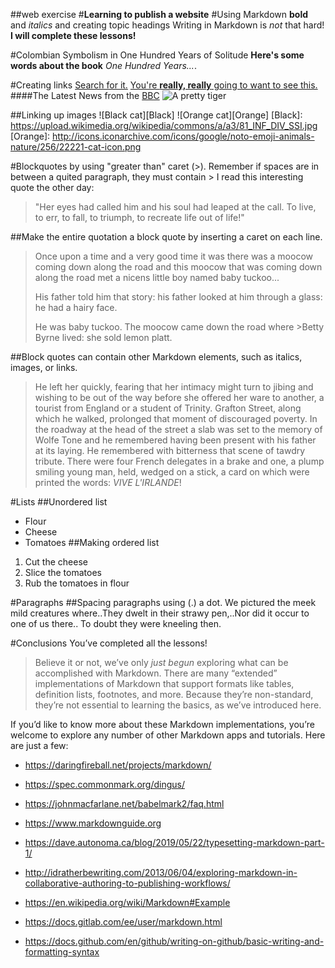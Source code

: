 ##<Malloy>web exercise
#**Learning to publish a website**
#Using Markdown **bold** and *italics* and creating topic headings
Writing in Markdown is *not* that hard!
**I will complete these lessons!**

#Colombian Symbolism in One Hundred Years of Solitude
**Here's some words about the book** *One Hundred Years...*.

#Creating links 
[Search for it.](www.google.com)
[You're **really, really** going to want to see this.](www.dailykitten.com)
####The Latest News from the [BBC](www.bbc.com/news)
![A pretty tiger](https://upload.wikimedia.org/wikipedia/commons/5/56/Tiger.50.jpg)

##Linking up images
![Black cat][Black]
![Orange cat][Orange]
[Black]: https://upload.wikimedia.org/wikipedia/commons/a/a3/81_INF_DIV_SSI.jpg
[Orange]: http://icons.iconarchive.com/icons/google/noto-emoji-animals-nature/256/22221-cat-icon.png

#Blockquotes by using "greater than" caret (>). Remember if spaces are in between a quited paragraph, they must contain >
I read this interesting quote the other day:

>"Her eyes had called him and his soul had leaped at the call. To live, to err, to fall, to triumph, to recreate life out of life!"

##Make the entire quotation a block quote by inserting a caret on each line.
>Once upon a time and a very good time it was there was a moocow coming down along the road and this moocow that was coming down along the road met a nicens little boy named baby tuckoo...
>
>His father told him that story: his father looked at him through a glass: he had a hairy face.
>
>He was baby tuckoo. The moocow came down the road where >Betty Byrne lived: she sold lemon platt.

##Block quotes can contain other Markdown elements, such as italics, images, or links.
>He left her quickly, fearing that her intimacy might turn to jibing and wishing to be out of the way before she offered her ware to another, a tourist from England or a student of Trinity. Grafton Street, along which he walked, prolonged that moment of discouraged poverty. In the roadway at the head of the street a slab was set to the memory of Wolfe Tone and he remembered having been present with his father at its laying. He remembered with bitterness that scene of tawdry tribute. There were four French delegates in a brake and one, a plump smiling young man, held, wedged on a stick, a card on which were printed the words: *VIVE L'IRLANDE*!

#Lists
##Unordered list
- Flour
- Cheese
- Tomatoes
##Making ordered list
1. Cut the cheese 
2. Slice the tomatoes
3. Rub the tomatoes in flour

#Paragraphs
##Spacing paragraphs using  (.) a dot. 
We pictured the meek mild creatures where..They dwelt in their strawy pen,..Nor did it occur to one of us there..
To doubt they were kneeling then.

#Conclusions
You’ve completed all the lessons!

>Believe it or not, we’ve only *just begun* exploring what can be accomplished with Markdown. There are many “extended” implementations of Markdown that support formats like tables, definition lists, footnotes, and more. Because they’re non-standard, they’re not essential to learning the basics, as we’ve introduced here.

If you’d like to know more about these Markdown implementations, you’re welcome to explore any number of other Markdown apps and tutorials. Here are just a few:

- https://daringfireball.net/projects/markdown/

- https://spec.commonmark.org/dingus/

- https://johnmacfarlane.net/babelmark2/faq.html

- https://www.markdownguide.org

- https://dave.autonoma.ca/blog/2019/05/22/typesetting-markdown-part-1/

- http://idratherbewriting.com/2013/06/04/exploring-markdown-in-collaborative-authoring-to-publishing-workflows/

- https://en.wikipedia.org/wiki/Markdown#Example

- https://docs.gitlab.com/ee/user/markdown.html

- https://docs.github.com/en/github/writing-on-github/basic-writing-and-formatting-syntax
